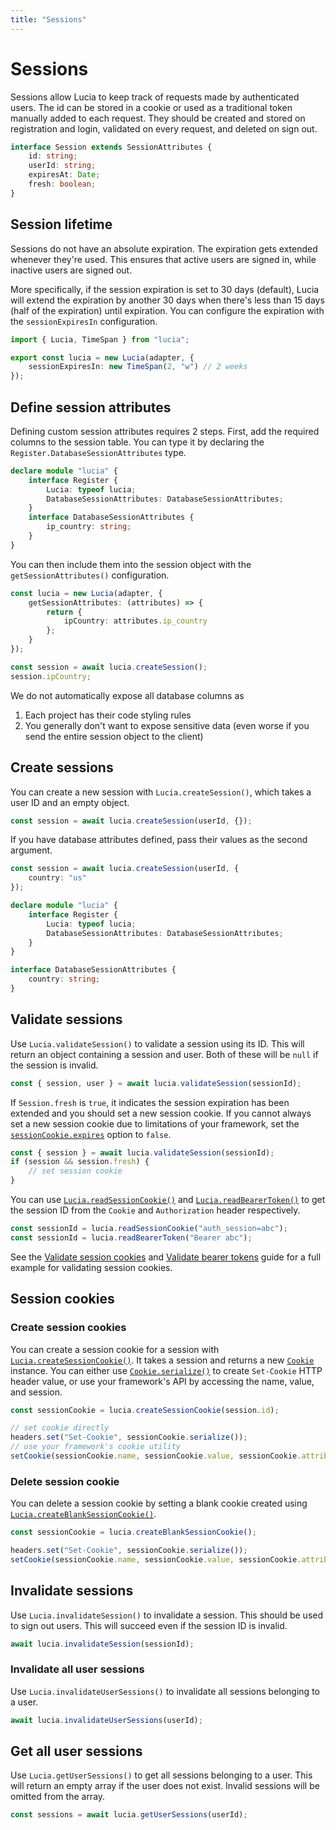 ```yaml
---
title: "Sessions"
---
```


# Sessions

Sessions allow Lucia to keep track of requests made by authenticated users. The id can be stored in a cookie or used as a traditional token manually added to each request. They should be created and stored on registration and login, validated on every request, and deleted on sign out.

```ts
interface Session extends SessionAttributes {
	id: string;
	userId: string;
	expiresAt: Date;
	fresh: boolean;
}
```

## Session lifetime

Sessions do not have an absolute expiration. The expiration gets extended whenever they're used. This ensures that active users are signed in, while inactive users are signed out.

More specifically, if the session expiration is set to 30 days (default), Lucia will extend the expiration by another 30 days when there's less than 15 days (half of the expiration) until expiration. You can configure the expiration with the `sessionExpiresIn` configuration.

```ts
import { Lucia, TimeSpan } from "lucia";

export const lucia = new Lucia(adapter, {
	sessionExpiresIn: new TimeSpan(2, "w") // 2 weeks
});
```

## Define session attributes

Defining custom session attributes requires 2 steps. First, add the required columns to the session table. You can type it by declaring the `Register.DatabaseSessionAttributes` type.

```ts
declare module "lucia" {
	interface Register {
		Lucia: typeof lucia;
		DatabaseSessionAttributes: DatabaseSessionAttributes;
	}
	interface DatabaseSessionAttributes {
		ip_country: string;
	}
}
```

You can then include them into the session object with the `getSessionAttributes()` configuration.

```ts
const lucia = new Lucia(adapter, {
	getSessionAttributes: (attributes) => {
		return {
			ipCountry: attributes.ip_country
		};
	}
});

const session = await lucia.createSession();
session.ipCountry;
```

We do not automatically expose all database columns as

1. Each project has their code styling rules
2. You generally don't want to expose sensitive data (even worse if you send the entire session object to the client)

## Create sessions

You can create a new session with `Lucia.createSession()`, which takes a user ID and an empty object.

```ts
const session = await lucia.createSession(userId, {});
```

If you have database attributes defined, pass their values as the second argument.

```ts
const session = await lucia.createSession(userId, {
	country: "us"
});

declare module "lucia" {
	interface Register {
		Lucia: typeof lucia;
		DatabaseSessionAttributes: DatabaseSessionAttributes;
	}
}

interface DatabaseSessionAttributes {
	country: string;
}
```

## Validate sessions

Use `Lucia.validateSession()` to validate a session using its ID. This will return an object containing a session and user. Both of these will be `null` if the session is invalid.

```ts
const { session, user } = await lucia.validateSession(sessionId);
```

If `Session.fresh` is `true`, it indicates the session expiration has been extended and you should set a new session cookie. If you cannot always set a new session cookie due to limitations of your framework, set the [`sessionCookie.expires`](/basics/configuration#sessioncookie) option to `false`.

```ts
const { session } = await lucia.validateSession(sessionId);
if (session && session.fresh) {
	// set session cookie
}
```

You can use [`Lucia.readSessionCookie()`](/reference/main/Lucia/readSessionCookie) and [`Lucia.readBearerToken()`](/reference/main/Lucia/readBearerToken) to get the session ID from the `Cookie` and `Authorization` header respectively.

```ts
const sessionId = lucia.readSessionCookie("auth_session=abc");
const sessionId = lucia.readBearerToken("Bearer abc");
```

See the [Validate session cookies](/guides/validate-session-cookies) and [Validate bearer tokens](/guides/validate-bearer-tokens) guide for a full example for validating session cookies.

## Session cookies

### Create session cookies

You can create a session cookie for a session with [`Lucia.createSessionCookie()`](/reference/main/Lucia/createSessionCookie). It takes a session and returns a new [`Cookie`](/reference/main/Cookie) instance. You can either use [`Cookie.serialize()`](https://oslo.js.org/reference/cookie/Cookie/serialize) to create `Set-Cookie` HTTP header value, or use your framework's API by accessing the name, value, and session.

```ts
const sessionCookie = lucia.createSessionCookie(session.id);

// set cookie directly
headers.set("Set-Cookie", sessionCookie.serialize());
// use your framework's cookie utility
setCookie(sessionCookie.name, sessionCookie.value, sessionCookie.attributes);
```

### Delete session cookie

You can delete a session cookie by setting a blank cookie created using [`Lucia.createBlankSessionCookie()`](/reference/main/Lucia/createBlankSessionCookie).

```ts
const sessionCookie = lucia.createBlankSessionCookie();

headers.set("Set-Cookie", sessionCookie.serialize());
setCookie(sessionCookie.name, sessionCookie.value, sessionCookie.attributes);
```

## Invalidate sessions

Use `Lucia.invalidateSession()` to invalidate a session. This should be used to sign out users. This will succeed even if the session ID is invalid.

```ts
await lucia.invalidateSession(sessionId);
```

### Invalidate all user sessions

Use `Lucia.invalidateUserSessions()` to invalidate all sessions belonging to a user.

```ts
await lucia.invalidateUserSessions(userId);
```

## Get all user sessions

Use `Lucia.getUserSessions()` to get all sessions belonging to a user. This will return an empty array if the user does not exist. Invalid sessions will be omitted from the array.

```ts
const sessions = await lucia.getUserSessions(userId);
```
